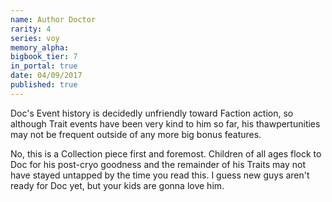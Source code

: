 ```yaml
---
name: Author Doctor
rarity: 4
series: voy
memory_alpha:
bigbook_tier: 7
in_portal: true
date: 04/09/2017
published: true
---
```


Doc's Event history is decidedly unfriendly toward Faction action, so although Trait events have been very kind to him so far, his thawpertunities may not be frequent outside of any more big bonus features. 

No, this is a Collection piece first and foremost. Children of all ages flock to Doc for his post-cryo goodness and the remainder of his Traits may not have stayed untapped by the time you read this. I guess new guys aren't ready for Doc yet, but your kids are gonna love him.
